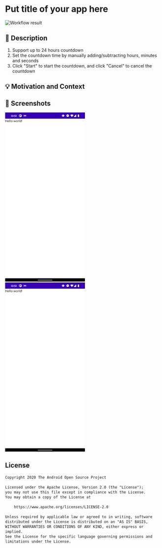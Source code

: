 # Put title of your app here

<!--- Replace <OWNER> with your Github Username and <REPOSITORY> with the name of your repository. -->
<!--- You can find both of these in the url bar when you open your repository in github. -->
![Workflow result](https://github.com/LoomisKoo/ComposeChallenge2/workflows/Check/badge.svg)


## :scroll: Description
<!--- Describe your app in one or two sentences -->
1. Support up to 24 hours countdown
2. Set the countdown time by manually adding/subtracting hours, minutes and seconds
3. Click "Start" to start the countdown, and click "Cancel" to cancel the countdown


## :bulb: Motivation and Context
<!--- Optionally point readers to interesting parts of your submission. -->
<!--- What are you especially proud of? -->



## :camera_flash: Screenshots
<!-- You can add more screenshots here if you like -->
<img src="/results/screenshot_1.png" width="260">&emsp;<img src="/results/screenshot_2.png" width="260">

## License
```
Copyright 2020 The Android Open Source Project

Licensed under the Apache License, Version 2.0 (the "License");
you may not use this file except in compliance with the License.
You may obtain a copy of the License at

    https://www.apache.org/licenses/LICENSE-2.0

Unless required by applicable law or agreed to in writing, software
distributed under the License is distributed on an "AS IS" BASIS,
WITHOUT WARRANTIES OR CONDITIONS OF ANY KIND, either express or implied.
See the License for the specific language governing permissions and
limitations under the License.
```